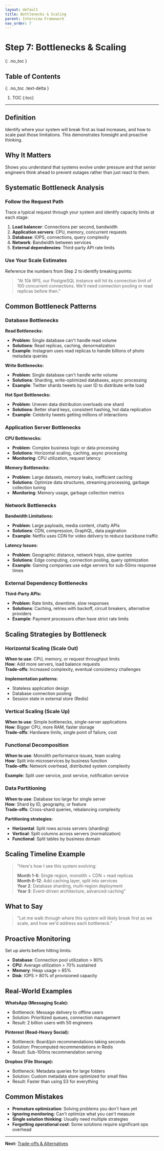 ```yaml
---
layout: default
title: Bottlenecks & Scaling
parent: Interview Framework
nav_order: 7
---
```


# Step 7: Bottlenecks & Scaling
{: .no_toc }

## Table of Contents
{: .no_toc .text-delta }

1. TOC
{:toc}

---

## Definition

Identify where your system will break first as load increases, and how to scale past those limitations. This demonstrates foresight and proactive thinking.

## Why It Matters

Shows you understand that systems evolve under pressure and that senior engineers think ahead to prevent outages rather than just react to them.

## Systematic Bottleneck Analysis

### Follow the Request Path
Trace a typical request through your system and identify capacity limits at each stage:

1. **Load balancer**: Connections per second, bandwidth
2. **Application servers**: CPU, memory, concurrent requests  
3. **Database**: IOPS, connections, query complexity
4. **Network**: Bandwidth between services
5. **External dependencies**: Third-party API rate limits

### Use Your Scale Estimates
Reference the numbers from Step 2 to identify breaking points:

> "At 10k RPS, our PostgreSQL instance will hit its connection limit of 100 concurrent connections. We'll need connection pooling or read replicas before then."

## Common Bottleneck Patterns

### Database Bottlenecks

**Read Bottlenecks:**
- **Problem**: Single database can't handle read volume
- **Solutions**: Read replicas, caching, denormalization
- **Example**: Instagram uses read replicas to handle billions of photo metadata queries

**Write Bottlenecks:**
- **Problem**: Single database can't handle write volume
- **Solutions**: Sharding, write-optimized databases, async processing
- **Example**: Twitter shards tweets by user ID to distribute write load

**Hot Spot Bottlenecks:**
- **Problem**: Uneven data distribution overloads one shard
- **Solutions**: Better shard keys, consistent hashing, hot data replication
- **Example**: Celebrity tweets getting millions of interactions

### Application Server Bottlenecks

**CPU Bottlenecks:**
- **Problem**: Complex business logic or data processing
- **Solutions**: Horizontal scaling, caching, async processing
- **Monitoring**: CPU utilization, request latency

**Memory Bottlenecks:**
- **Problem**: Large datasets, memory leaks, inefficient caching
- **Solutions**: Optimize data structures, streaming processing, garbage collection tuning
- **Monitoring**: Memory usage, garbage collection metrics

### Network Bottlenecks

**Bandwidth Limitations:**
- **Problem**: Large payloads, media content, chatty APIs
- **Solutions**: CDN, compression, GraphQL, data pagination
- **Example**: Netflix uses CDN for video delivery to reduce backbone traffic

**Latency Issues:**
- **Problem**: Geographic distance, network hops, slow queries
- **Solutions**: Edge computing, connection pooling, query optimization
- **Example**: Gaming companies use edge servers for sub-50ms response times

### External Dependency Bottlenecks

**Third-Party APIs:**
- **Problem**: Rate limits, downtime, slow responses
- **Solutions**: Caching, retries with backoff, circuit breakers, alternative providers
- **Example**: Payment processors often have strict rate limits

## Scaling Strategies by Bottleneck

### Horizontal Scaling (Scale Out)
**When to use**: CPU, memory, or request throughput limits  
**How**: Add more servers, load balance requests  
**Trade-offs**: Increased complexity, eventual consistency challenges

**Implementation patterns:**
- Stateless application design
- Database connection pooling
- Session state in external store (Redis)

### Vertical Scaling (Scale Up)  
**When to use**: Simple bottlenecks, single-server applications  
**How**: Bigger CPU, more RAM, faster storage  
**Trade-offs**: Hardware limits, single point of failure, cost

### Functional Decomposition
**When to use**: Monolith performance issues, team scaling  
**How**: Split into microservices by business function  
**Trade-offs**: Network overhead, distributed system complexity

**Example**: Split user service, post service, notification service

### Data Partitioning
**When to use**: Database too large for single server  
**How**: Shard by ID, geography, or feature  
**Trade-offs**: Cross-shard queries, rebalancing complexity

**Partitioning strategies:**
- **Horizontal**: Split rows across servers (sharding)
- **Vertical**: Split columns across servers (normalization)
- **Functional**: Split tables by business domain

## Scaling Timeline Example

> "Here's how I see this system evolving:
> 
> **Month 1-6**: Single region, monolith + CDN + read replicas  
> **Month 6-12**: Add caching layer, split into services  
> **Year 2**: Database sharding, multi-region deployment  
> **Year 3**: Event-driven architecture, advanced caching"

## What to Say

> "Let me walk through where this system will likely break first as we scale, and how we'd address each bottleneck."

## Proactive Monitoring

Set up alerts before hitting limits:
- **Database**: Connection pool utilization > 80%
- **CPU**: Average utilization > 70% sustained  
- **Memory**: Heap usage > 85%
- **Disk**: IOPS > 80% of provisioned capacity

## Real-World Examples

**WhatsApp (Messaging Scale):**
- Bottleneck: Message delivery to offline users
- Solution: Prioritized queues, connection management
- Result: 2 billion users with 50 engineers

**Pinterest (Read-Heavy Social):**
- Bottleneck: Board/pin recommendations taking seconds  
- Solution: Precomputed recommendations in Redis
- Result: Sub-100ms recommendation serving

**Dropbox (File Storage):**
- Bottleneck: Metadata queries for large folders
- Solution: Custom metadata store optimized for small files
- Result: Faster than using S3 for everything

## Common Mistakes

- **Premature optimization**: Solving problems you don't have yet
- **Ignoring monitoring**: Can't optimize what you can't measure  
- **Single solution thinking**: Usually need multiple strategies
- **Forgetting operational cost**: Some solutions require significant ops overhead

---

**Next:** [Trade-offs & Alternatives](tradeoffs-alternatives.html)